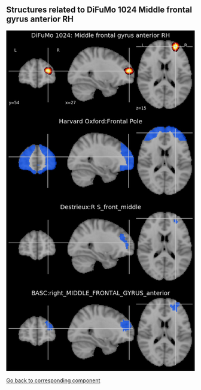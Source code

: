 


## Structures related to DiFuMo 1024 Middle frontal gyrus anterior RH

![730](730.jpg "Structures related to DiFuMo 1024 Middle frontal gyrus anterior RH")

[Go back to corresponding component](https://parietal-inria.github.io/DiFuMo/1024/html/730.html)